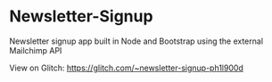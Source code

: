 # Newsletter-Signup
Newsletter signup app built in Node and Bootstrap using the external Mailchimp API

View on Glitch: https://glitch.com/~newsletter-signup-ph1l900d
